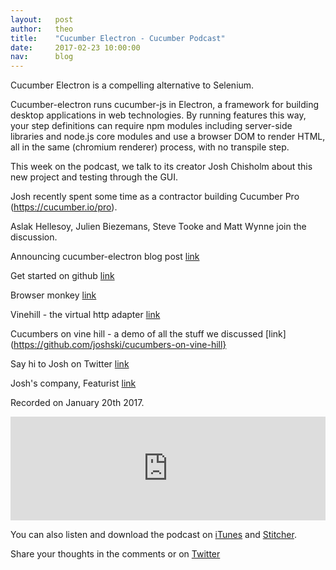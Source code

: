 ```yaml
---
layout:   post
author:   theo
title:    "Cucumber Electron - Cucumber Podcast"
date:     2017-02-23 10:00:00
nav:      blog
---
```


Cucumber Electron is a compelling alternative to Selenium.

Cucumber-electron runs cucumber-js in Electron, a framework for building desktop applications in web technologies. By running features this way, your step definitions can require npm modules including server-side libraries and node.js core modules and use a browser DOM to render HTML, all in the same (chromium renderer) process, with no transpile step.

This week on the podcast, we talk to its creator Josh Chisholm about this new project and testing through the GUI.

Josh recently spent some time as a contractor building Cucumber Pro (https://cucumber.io/pro).

Aslak Hellesoy, Julien Biezemans, Steve Tooke and Matt Wynne join the discussion.

Announcing cucumber-electron blog post [link](https://cucumber.io/blog/2017/01/23/announcing-cucumber-electron)

Get started on github [link](https://github.com/cucumber/cucumber-electron)

Browser monkey [link](https://github.com/featurist/browser-monkey)

Vinehill - the virtual http adapter [link](https://github.com/featurist/vinehill)

Cucumbers on vine hill - a demo of all the stuff we discussed [link](https://github.com/joshski/cucumbers-on-vine-hill}

Say hi to Josh on Twitter [link](https://twitter.com/joshski)

Josh's company, Featurist [link](http://www.featurist.co.uk/)

Recorded on January 20th 2017.
<iframe width="100%" height="166" scrolling="no" frameborder="no" src="https://w.soundcloud.com/player/?url=https%3A//api.soundcloud.com/tracks/309144529&amp;color=ff5500&amp;auto_play=false&amp;hide_related=false&amp;show_comments=true&amp;show_user=true&amp;show_reposts=false"></iframe>

You can also listen and download the podcast on [iTunes](https://itunes.apple.com/gb/podcast/cucumber-podcast-rss/id1078896635) and [Stitcher](http://www.stitcher.com/s?fid=81999&refid=stpr). 

Share your thoughts in the comments or on [Twitter](https://twitter.com/cucumberbdd)
